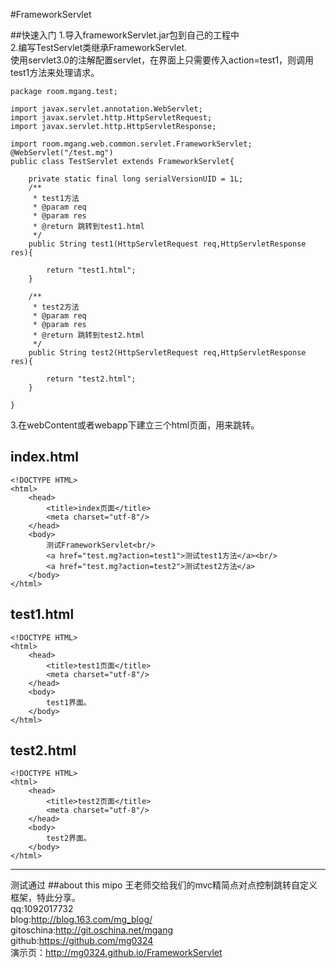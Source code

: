 #FrameworkServlet

##快速入门
1.导入frameworkServlet.jar包到自己的工程中<br/>
2.编写TestServlet类继承FrameworkServlet.<br/>
使用servlet3.0的注解配置servlet，在界面上只需要传入action=test1，则调用test1方法来处理请求。

	package room.mgang.test;
	
	import javax.servlet.annotation.WebServlet;
	import javax.servlet.http.HttpServletRequest;
	import javax.servlet.http.HttpServletResponse;
	
	import room.mgang.web.common.servlet.FrameworkServlet;
	@WebServlet("/test.mg")
	public class TestServlet extends FrameworkServlet{
	
		private static final long serialVersionUID = 1L;
		/**
		 * test1方法
		 * @param req
		 * @param res
		 * @return 跳转到test1.html
		 */
		public String test1(HttpServletRequest req,HttpServletResponse res){
			
			return "test1.html";
		}
		
		/**
		 * test2方法
		 * @param req
		 * @param res
		 * @return 跳转到test2.html
		 */
		public String test2(HttpServletRequest req,HttpServletResponse res){
			
			return "test2.html";
		}
	
	}
3.在webContent或者webapp下建立三个html页面，用来跳转。<br/>

index.html
----
	<!DOCTYPE HTML>
	<html>
		<head>
			<title>index页面</title>
			<meta charset="utf-8"/>
		</head>
		<body>
			测试FrameworkServlet<br/>
			<a href="test.mg?action=test1">测试test1方法</a><br/>
			<a href="test.mg?action=test2">测试test2方法</a>
		</body>
	</html>
test1.html
----
	<!DOCTYPE HTML>
	<html>
		<head>
			<title>test1页面</title>
			<meta charset="utf-8"/>
		</head>
		<body>
			test1界面。
		</body>
	</html>
test2.html
----
	<!DOCTYPE HTML>
	<html>
		<head>
			<title>test2页面</title>
			<meta charset="utf-8"/>
		</head>
		<body>
			test2界面。
		</body>
	</html>
----
测试通过
##about this
mipo 王老师交给我们的mvc精简点对点控制跳转自定义框架，特此分享。<br/>
qq:1092017732<br/>
blog:http://blog.163.com/mg_blog/<br/>
gitoschina:http://git.oschina.net/mgang<br/>
github:https://github.com/mg0324<br/>
演示页：http://mg0324.github.io/FrameworkServlet
		
